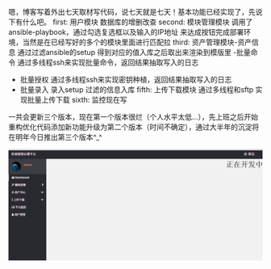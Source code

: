 嗯，博客写着外出七天取材写代码，说七天就是七天！基本功能已经实现了，先说下有什么吧。
first: 用户模块 数据库的增删改查 
second: 模块管理模块 调用了ansible-playbook，通过勾选复选框以及输入的IP地址 来达成按钮完成部署环境，当然是在已经写好的多个的模块里面进行匹配拉
third: 资产管理模块-资产信息 通过过滤ansible的setup 得到对应的值入库之后取出来渲染到模版里
-批量命令 通过多线程ssh来实现批量命令，返回结果抽取写入的日志   
- 批量授权 通过多线程ssh来实现密钥种植，返回结果抽取写入的日志
- 批量录入 录入setup 过滤的信息入库
fifth: 上传下载模块 通过多线程和sftp 实现批量上传下载
sixth: 监控现在写

一共会更新三个版本，现在第一个版本很烂（个人水平太低...），先上班之后开始重构优化代码添加新功能升级为第二个版本（时间不确定），通过大半年的沉淀将在明年今日推出第三个版本^_^

![image](https://github.com/jinjin123/-Development-of-an-automatic-platform/blob/master/img-read/1.png)
